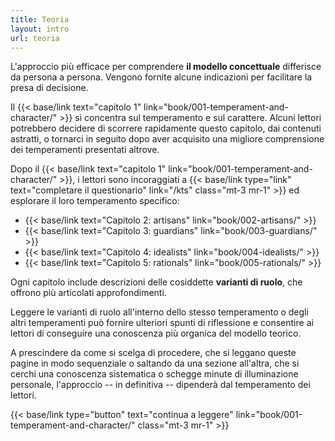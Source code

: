 ```yaml
---
title: Teoria
layout: intro
url: teoria
---
```

L'approccio più efficace per comprendere **il modello concettuale** differisce da persona a persona. Vengono fornite alcune indicazioni per facilitare la presa di decisione.

Il {{< base/link text="capitolo 1" link="book/001-temperament-and-character/" >}} si concentra sul temperamento e sul carattere. Alcuni lettori potrebbero decidere di scorrere rapidamente questo capitolo, dai contenuti astratti, o tornarci in seguito dopo aver acquisito una migliore comprensione dei temperamenti presentati altrove.

Dopo il {{< base/link text="capitolo 1" link="book/001-temperament-and-character/" >}}, i lettori sono incoraggiati a {{< base/link type="link" text="completare il questionario" link="/kts" class="mt-3 mr-1" >}} ed esplorare il loro temperamento specifico:

- {{< base/link text="Capitolo 2: artisans" link="book/002-artisans/" >}}
- {{< base/link text="Capitolo 3: guardians" link="book/003-guardians/" >}}
- {{< base/link text="Capitolo 4: idealists" link="book/004-idealists/" >}}
- {{< base/link text="Capitolo 5: rationals" link="book/005-rationals/" >}}

Ogni capitolo include descrizioni delle cosiddette **varianti di ruolo**, che offrono più articolati approfondimenti. 

Leggere le varianti di ruolo all'interno dello stesso temperamento o degli altri temperamenti può fornire ulteriori spunti di riflessione e consentire ai lettori di conseguire una conoscenza più organica del modello teorico. 

A prescindere da come si scelga di procedere, che si leggano queste pagine in modo sequenziale o saltando da una sezione all'altra, che si cerchi una conoscenza sistematica o schegge minute di illuminazione personale, l'approccio -- in definitiva -- dipenderà dal temperamento dei lettori.

{{< base/link type="button" text="continua a leggere" link="book/001-temperament-and-character/" class="mt-3 mr-1" >}}